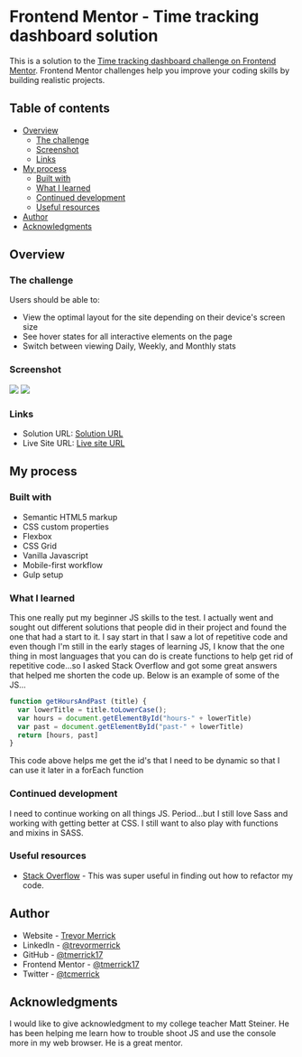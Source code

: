 # Frontend Mentor - Time tracking dashboard solution

This is a solution to the [Time tracking dashboard challenge on Frontend Mentor](https://www.frontendmentor.io/challenges/time-tracking-dashboard-UIQ7167Jw). Frontend Mentor challenges help you improve your coding skills by building realistic projects. 

## Table of contents

- [Overview](#overview)
  - [The challenge](#the-challenge)
  - [Screenshot](#screenshot)
  - [Links](#links)
- [My process](#my-process)
  - [Built with](#built-with)
  - [What I learned](#what-i-learned)
  - [Continued development](#continued-development)
  - [Useful resources](#useful-resources)
- [Author](#author)
- [Acknowledgments](#acknowledgments)

## Overview

### The challenge

Users should be able to:

- View the optimal layout for the site depending on their device's screen size
- See hover states for all interactive elements on the page
- Switch between viewing Daily, Weekly, and Monthly stats

### Screenshot

![](/design/screenshot-mobile.png)
![](/design/screenshot-desktop.png)

### Links

- Solution URL: [Solution URL](https://www.frontendmentor.io/solutions/responsive-time-card-with-css-grid-using-autofit-zIZrTAPU8)
- Live Site URL: [Live site URL](https://tmerrick17.github.io/time-tracking-dashboard/)

## My process

### Built with

- Semantic HTML5 markup
- CSS custom properties
- Flexbox
- CSS Grid
- Vanilla Javascript
- Mobile-first workflow
- Gulp setup

### What I learned

This one really put my beginner JS skills to the test.  I actually went and sought out different solutions that people did in their project and found the one that had a start to it.  I say start in that I saw a lot of repetitive code and even though I'm still in the early stages of learning JS, I know that the one thing in most languages that you can do is create functions to help get rid of repetitive code...so I asked Stack Overflow and got some great answers that helped me shorten the code up.  Below is an example of some of the JS...

```js
function getHoursAndPast (title) {
  var lowerTitle = title.toLowerCase();
  var hours = document.getElementById("hours-" + lowerTitle)
  var past = document.getElementById("past-" + lowerTitle)
  return [hours, past]
}
```
This code above helps me get the id's that I need to be dynamic so that I can use it later in a forEach function

### Continued development

I need to continue working on all things JS.  Period...but I still love Sass and working with getting better at CSS.  I still want to also play with functions and mixins in SASS.

### Useful resources

- [Stack Overflow](https://stackoverflow.com/questions/71544469/is-there-a-way-to-refactor-this-javascript-for-loop/71544744#71544744) - This was super useful in finding out how to refactor my code.

## Author

- Website - [Trevor Merrick](https://trevormerrick.com)
- LinkedIn - [@trevormerrick](https://www.linkedin.com/in/trevormerrick/)
- GitHub - [@tmerrick17](https://github.com/tmerrick17/)
- Frontend Mentor - [@tmerrick17](https://www.frontendmentor.io/profile/tmerrick17)
- Twitter - [@tcmerrick](https://www.twitter.com/tcmerrick)

## Acknowledgments

I would like to give acknowledgment to my college teacher Matt Steiner.  He has been helping me learn how to trouble shoot JS and use the console more in my web browser.  He is a great mentor.
